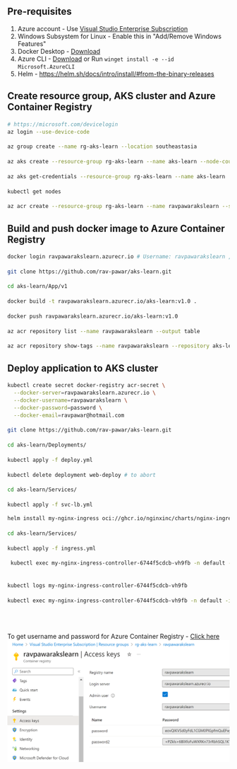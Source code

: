 ## Pre-requisites
1. Azure account - Use [Visual Studio Enterprise Subscription](https://my.visualstudio.com/Subscriptions?mkt=en-us)
2. Windows Subsystem for Linux - Enable this in "Add/Remove Windows Features"
2. Docker Desktop - [Download](https://www.docker.com/products/docker-desktop)
3. Azure CLI - [Download](https://docs.microsoft.com/en-us/cli/azure/install-azure-cli?view=azure-cli-latest) or Run `winget install -e --id Microsoft.AzureCLI`
4. Helm - https://helm.sh/docs/intro/install/#from-the-binary-releases

## Create resource group, AKS cluster and Azure Container Registry
```bash
# https://microsoft.com/devicelogin
az login --use-device-code

az group create --name rg-aks-learn --location southeastasia

az aks create --resource-group rg-aks-learn --name aks-learn --node-count 3 --enable-addons monitoring --generate-ssh-keys

az aks get-credentials --resource-group rg-aks-learn --name aks-learn

kubectl get nodes

az acr create --resource-group rg-aks-learn --name ravpawarakslearn --sku Basic --admin-enabled true
```

## Build and push docker image to Azure Container Registry
```bash
docker login ravpawarakslearn.azurecr.io # Username: ravpawarakslearn , Password: password

git clone https://github.com/rav-pawar/aks-learn.git

cd aks-learn/App/v1

docker build -t ravpawarakslearn.azurecr.io/aks-learn:v1.0 .

docker push ravpawarakslearn.azurecr.io/aks-learn:v1.0

az acr repository list --name ravpawarakslearn --output table

az acr repository show-tags --name ravpawarakslearn --repository aks-learn --output table


```

## Deploy application to AKS cluster
```bash
kubectl create secret docker-registry acr-secret \
  --docker-server=ravpawarakslearn.azurecr.io \
  --docker-username=ravpawarakslearn \
  --docker-password=password \
  --docker-email=ravpawar@hotmail.com

git clone https://github.com/rav-pawar/aks-learn.git

cd aks-learn/Deployments/

kubectl apply -f deploy.yml

kubectl delete deployment web-deploy # to abort

cd aks-learn/Services/

kubectl apply -f svc-lb.yml
```


```bash
helm install my-nginx-ingress oci://ghcr.io/nginxinc/charts/nginx-ingress --version 1.1.0

cd aks-learn/Services/

kubectl apply -f ingress.yml

 kubectl exec my-nginx-ingress-controller-6744f5cdcb-vh9fb -n default -it -- bash -c "cat etc/nginx/nginx.conf"


kubectl logs my-nginx-ingress-controller-6744f5cdcb-vh9fb

kubectl exec my-nginx-ingress-controller-6744f5cdcb-vh9fb -n default -it -- bash -c "cat /var/log/nginx/error.log"


 
```

To get username and password for Azure Container Registry - [Click here](https://portal.azure.com/#@ravpawarhotmail.onmicrosoft.com/resource/subscriptions/130ac2c4-7738-417c-ac84-be52935d892f/resourceGroups/rg-aks-learn/providers/Microsoft.ContainerRegistry/registries/ravpawarakslearn/accessKey)
![To get username and password for Azure Container Registry](acr-access-keys.png)



